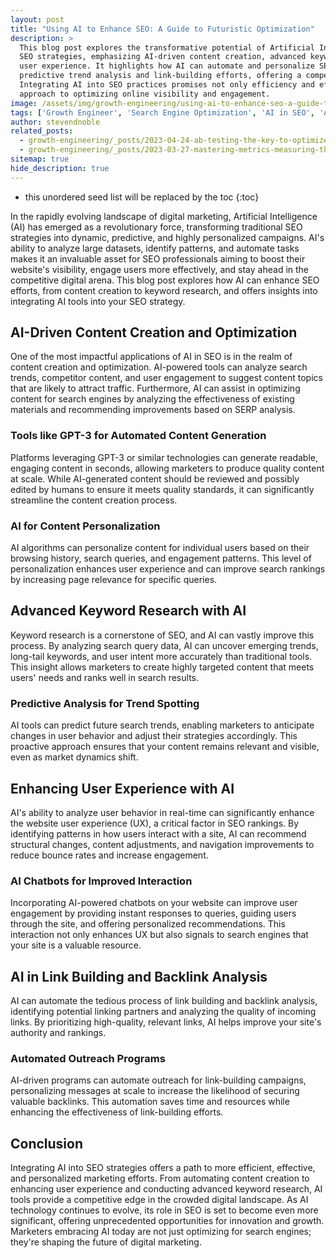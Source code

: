 ```yaml
---
layout: post
title: "Using AI to Enhance SEO: A Guide to Futuristic Optimization"
description: >
  This blog post explores the transformative potential of Artificial Intelligence (AI) in revolutionizing
  SEO strategies, emphasizing AI-driven content creation, advanced keyword research, and the enhancement of
  user experience. It highlights how AI can automate and personalize SEO tasks, from content generation to
  predictive trend analysis and link-building efforts, offering a competitive edge in digital marketing.
  Integrating AI into SEO practices promises not only efficiency and effectiveness but also a futuristic
  approach to optimizing online visibility and engagement.
image: /assets/img/growth-engineering/using-ai-to-enhance-seo-a-guide-to-futuristic-optimization.jpg
tags: ['Growth Engineer', 'Search Engine Optimization', 'AI in SEO', 'Artificial Intelligence', 'Content Personalization', 'AI-Driven Content Creation', 'Automated Link Building']
author: stevendnoble
related_posts:
  - growth-engineering/_posts/2023-04-24-ab-testing-the-key-to-optimized-digital-experiences.md
  - growth-engineering/_posts/2023-03-27-mastering-metrics-measuring-the-effectiveness-of-your-seo-strategies.md
sitemap: true
hide_description: true
---
```


* this unordered seed list will be replaced by the toc
{:toc}

In the rapidly evolving landscape of digital marketing, Artificial Intelligence (AI) has emerged as a revolutionary force, transforming traditional SEO strategies into dynamic, predictive, and highly personalized campaigns. AI's ability to analyze large datasets, identify patterns, and automate tasks makes it an invaluable asset for SEO professionals aiming to boost their website's visibility, engage users more effectively, and stay ahead in the competitive digital arena. This blog post explores how AI can enhance SEO efforts, from content creation to keyword research, and offers insights into integrating AI tools into your SEO strategy.

## AI-Driven Content Creation and Optimization

One of the most impactful applications of AI in SEO is in the realm of content creation and optimization. AI-powered tools can analyze search trends, competitor content, and user engagement to suggest content topics that are likely to attract traffic. Furthermore, AI can assist in optimizing content for search engines by analyzing the effectiveness of existing materials and recommending improvements based on SERP analysis.

### Tools like GPT-3 for Automated Content Generation

Platforms leveraging GPT-3 or similar technologies can generate readable, engaging content in seconds, allowing marketers to produce quality content at scale. While AI-generated content should be reviewed and possibly edited by humans to ensure it meets quality standards, it can significantly streamline the content creation process.

### AI for Content Personalization

AI algorithms can personalize content for individual users based on their browsing history, search queries, and engagement patterns. This level of personalization enhances user experience and can improve search rankings by increasing page relevance for specific queries.

## Advanced Keyword Research with AI

Keyword research is a cornerstone of SEO, and AI can vastly improve this process. By analyzing search query data, AI can uncover emerging trends, long-tail keywords, and user intent more accurately than traditional tools. This insight allows marketers to create highly targeted content that meets users' needs and ranks well in search results.

### Predictive Analysis for Trend Spotting

AI tools can predict future search trends, enabling marketers to anticipate changes in user behavior and adjust their strategies accordingly. This proactive approach ensures that your content remains relevant and visible, even as market dynamics shift.

## Enhancing User Experience with AI

AI's ability to analyze user behavior in real-time can significantly enhance the website user experience (UX), a critical factor in SEO rankings. By identifying patterns in how users interact with a site, AI can recommend structural changes, content adjustments, and navigation improvements to reduce bounce rates and increase engagement.

### AI Chatbots for Improved Interaction

Incorporating AI-powered chatbots on your website can improve user engagement by providing instant responses to queries, guiding users through the site, and offering personalized recommendations. This interaction not only enhances UX but also signals to search engines that your site is a valuable resource.

## AI in Link Building and Backlink Analysis

AI can automate the tedious process of link building and backlink analysis, identifying potential linking partners and analyzing the quality of incoming links. By prioritizing high-quality, relevant links, AI helps improve your site's authority and rankings.

### Automated Outreach Programs

AI-driven programs can automate outreach for link-building campaigns, personalizing messages at scale to increase the likelihood of securing valuable backlinks. This automation saves time and resources while enhancing the effectiveness of link-building efforts.

## Conclusion

Integrating AI into SEO strategies offers a path to more efficient, effective, and personalized marketing efforts. From automating content creation to enhancing user experience and conducting advanced keyword research, AI tools provide a competitive edge in the crowded digital landscape. As AI technology continues to evolve, its role in SEO is set to become even more significant, offering unprecedented opportunities for innovation and growth. Marketers embracing AI today are not just optimizing for search engines; they're shaping the future of digital marketing.